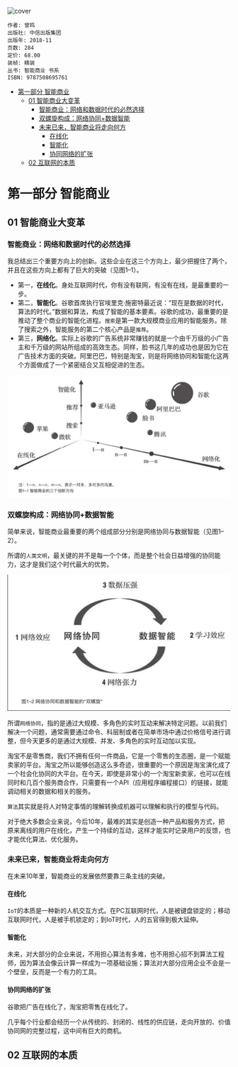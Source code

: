 ![cover](https://img9.doubanio.com/view/subject/l/public/s29903404.jpg)

    作者: 曾鸣
    出版社: 中信出版集团
    出版年: 2018-11
    页数: 284
    定价: 68.00
    装帧: 精装
    丛书: 智能商业 书系
    ISBN: 9787508695761

- [第一部分 智能商业](#%e7%ac%ac%e4%b8%80%e9%83%a8%e5%88%86-%e6%99%ba%e8%83%bd%e5%95%86%e4%b8%9a)
  - [01 智能商业大变革](#01-%e6%99%ba%e8%83%bd%e5%95%86%e4%b8%9a%e5%a4%a7%e5%8f%98%e9%9d%a9)
    - [智能商业：网络和数据时代的必然选择](#%e6%99%ba%e8%83%bd%e5%95%86%e4%b8%9a%e7%bd%91%e7%bb%9c%e5%92%8c%e6%95%b0%e6%8d%ae%e6%97%b6%e4%bb%a3%e7%9a%84%e5%bf%85%e7%84%b6%e9%80%89%e6%8b%a9)
    - [双螺旋构成：网络协同+数据智能](#%e5%8f%8c%e8%9e%ba%e6%97%8b%e6%9e%84%e6%88%90%e7%bd%91%e7%bb%9c%e5%8d%8f%e5%90%8c%e6%95%b0%e6%8d%ae%e6%99%ba%e8%83%bd)
    - [未来已来，智能商业将走向何方](#%e6%9c%aa%e6%9d%a5%e5%b7%b2%e6%9d%a5%e6%99%ba%e8%83%bd%e5%95%86%e4%b8%9a%e5%b0%86%e8%b5%b0%e5%90%91%e4%bd%95%e6%96%b9)
      - [在线化](#%e5%9c%a8%e7%ba%bf%e5%8c%96)
      - [智能化](#%e6%99%ba%e8%83%bd%e5%8c%96)
      - [协同网络的扩张](#%e5%8d%8f%e5%90%8c%e7%bd%91%e7%bb%9c%e7%9a%84%e6%89%a9%e5%bc%a0)
  - [02 互联网的本质](#02-%e4%ba%92%e8%81%94%e7%bd%91%e7%9a%84%e6%9c%ac%e8%b4%a8)

# 第一部分 智能商业
## 01 智能商业大变革
### 智能商业：网络和数据时代的必然选择
我总结出三个重要方向上的创新。这些企业在这三个方向上，最少把握住了两个，并且在这些方向上都有了巨大的突破（见图1–1）。

- 第一，**在线化**。身处互联网时代，你有没有联网，有没有在线，是最重要的一步。
- 第二，**智能化**。谷歌首席执行官埃里克·施密特最近说：“现在是数据的时代，算法的时代。”数据和算法，构成了智能的基本要素。谷歌的成功，最重要的是推动了整个商业的智能化进程。`搜索`是第一款大规模商业应用的智能服务。除了搜索之外，智能服务的第二个核心产品是`推荐`。
- 第三，**网络化**。实际上谷歌的广告系统非常赚钱的就是一个由千万级的小广告主和千万级的网站所组成的高效生态。同样，脸书这几年的成功也是因为它在广告技术方面的突破。阿里巴巴，特别是淘宝，则是将网络协同和智能化这两个方面做成了一个紧密结合又互相促进的生态。

![](IntelligentBusiness1.png)

### 双螺旋构成：网络协同+数据智能
简单来说，智能商业最重要的两个组成部分分别是网络协同与数据智能（见图1–2）。

所谓的`人类文明`，最关键的并不是每一个个体，而是整个社会日益增强的协同能力，这才是我们这个时代最大的优势。

![](IntelligentBusiness2.png)

所谓`网络协同`，指的是通过大规模、多角色的实时互动来解决特定问题。以前我们解决一个问题，通常需要通过命令、科层制或者在简单市场中通过价格信号进行调整，但今天更多的是通过大规模、并发、多角色的实时互动加以实现。

淘宝不是零售商，我们不拥有任何一件商品，它是一个零售的生态圈，是一个赋能卖家的平台。淘宝之所以能够创造这么多奇迹，很重要的一个原因是淘宝演化成了一个社会化协同的大平台。在今天，即使是非常小的一个淘宝新卖家，也可以在线同时和几百个服务商合作，只需要有一个API（应用程序编程接口）的链接，就能调动相关的数据和相关的服务。

`算法`其实就是将人对特定事情的理解转换成机器可以理解和执行的模型与代码。

对于绝大多数企业来说，今后10年，最难的其实是创造一种产品和服务方式，把原来离线的用户在线化，产生一个持续的互动，这样才能实时记录用户的反馈，也才能优化算法、优化服务。

### 未来已来，智能商业将走向何方
在未来10年里，智能商业的发展依然要靠三条主线的突破。

#### 在线化
`IoT`的本质是一种新的人机交互方式。在PC互联网时代，人是被键盘锁定的；移动互联网时代，人是被手机锁定的；到IoT时代，人的五官得到极大延伸。

#### 智能化
未来，对大部分的企业来说，不用担心算法有多难，也不用担心招不到算法工程师，因为算法会像云计算一样成为一项基础设施；算法对大部分应用企业不会是一个壁垒，反而是一个有力的工具。

#### 协同网络的扩张
谷歌把广告在线化了，淘宝把零售在线化了。

几乎每个行业都会经历一个从传统的、封闭的、线性的供应链，走向开放的、价值协同网的完整过程，这中间有巨大的商机。

## 02 互联网的本质

